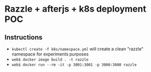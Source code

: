 # Razzle + afterjs + k8s deployment POC

## Instructions
- `kubectl create -f k8s/namespace.yml` will create a clean "razzle" namespace for experiments purposes
- `web$ docker image build . -t razzle`
- `web$ docker run --rm -it -p 3001:3001 -p 3000:3000 razzle`